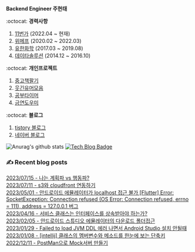 
**Backend Engineer 주현태**

:octocat: **경력사항**

1. [11번가](https://11st.co.kr/) (2022.04 ~ 현재)  
2. [위메프](http://www.wemakeprice.com) (2020.02 ~ 2022.03)  
3. [유한화학](http://www.yuhanchem.co.kr) (2017.03 ~ 2019.08)  
4. [데이타솔루션](http://www.datasolution.kr/) (2014.12 ~ 2016.10)    

:octocat: **개인프로젝트**

1. [중고책팔기](https://play.google.com/store/apps/details?id=com.copocalypse.bookseller)
2. [웃긴유머모음](https://play.google.com/store/apps/details?id=com.copocalypse.humorcrCrawlingWeb)
3. [공부타이머](https://play.google.com/store/apps/details?id=com.tistory.mythinkwrite.studytimer)
4. [금연도우미](https://play.google.com/store/apps/details?id=com.tistory.honeyinfo7.stopsmoking)

:octocat: **블로그**
1. [tistory 블로그](https://honeyinfo7.tistory.com/)
2. [네이버 블로그](https://blog.naver.com/jabel123)

![Anurag's github stats](https://github-readme-stats.vercel.app/api?username=jabel123&show_icons=true&theme=radical)
[![Tech Blog Badge](http://img.shields.io/badge/-Tech%20blog-black?style=flat-square&logo=github&link=https://honeyinfo7.tistory.com/)](https://honeyinfo7.tistory.com/)  


### ✍ Recent blog posts 
[2023/07/15 - 나는 계획파 vs 행동파?](https://honeyinfo7.tistory.com/339) <br/>
[2023/07/11 - s3와 cloudfront 연동하기](https://honeyinfo7.tistory.com/338) <br/>
[2023/05/01 - 안드로이드 에뮬레이터가 localhost 접근 불가 [Flutter] Error: SocketException: Connection refused (OS Error: Connection refused, errno = 111), address = 127.0.0.1 버그](https://honeyinfo7.tistory.com/337) <br/>
[2023/04/16 - 서비스 클래스는 인터페이스를 상속받아야 하는가?](https://honeyinfo7.tistory.com/336) <br/>
[2023/02/05 - 안드로이드 스튜디오 에뮬레이터의 다운로드 폴더접근](https://honeyinfo7.tistory.com/335) <br/>
[2023/01/29 - Failed to load JVM DDL 에러 나면서 Android Studio 설치 안될때](https://honeyinfo7.tistory.com/334) <br/>
[2023/01/08 - [intellij] 클래스의 멤버변수와 메소드를 한눈에 보는 단축키](https://honeyinfo7.tistory.com/333) <br/>
[2022/12/11 - PostMan으로 Mock서버 만들기](https://honeyinfo7.tistory.com/332) <br/>
